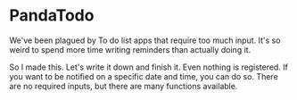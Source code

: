 # PandaTodo

We've been plagued by To do list apps that require too much input. It's so weird to spend more time writing reminders than actually doing it.

So I made this. Let's write it down and finish it. Even nothing is registered. If you want to be notified on a specific date and time, you can do so. There are no required inputs, but there are many functions available.
